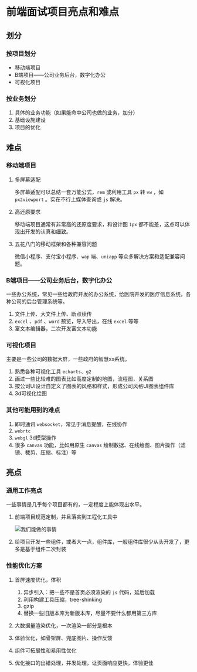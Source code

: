 # 前端面试项目亮点和难点

## 划分

### 按项目划分

- 移动端项目
- B端项目——公司业务后台，数字化办公
- 可视化项目

### 按业务划分

1. 具体的业务功能（如果能命中公司也做的业务，加分）
2. 基础设施建设
3. 项目的优化

## 难点

### 移动端项目

1. 多屏幕适配
   
   多屏幕适配可以总结一套万能公式，`rem` 或利用工具 `px` 转 `vw` ，如 `px2viewport` 。实在不行上媒体查询或 `js` 解决。

2. 高还原要求
   
   移动端项目通常有非常高的还原度要求，和设计图 `1px` 都不能差，这点可以体现出开发的认真和细致。

3. 五花八门的移动框架和各种兼容问题
   
   微信小程序、支付宝小程序、`wap` 端、`uniapp` 等众多解决方案和适配兼容问题。

### B端项目——公司业务后台，数字化办公

一些办公系统，常见一些给政府开发的办公系统，给医院开发的医疗信息系统，各种公司的后台管理系统等。
1. 文件上传、大文件上传、断点续传
2. `excel` 、`pdf` 、`word` 预览，导入导出，在线 `excel` 等等
3. 富文本编辑器，二次开发富文本功能

### 可视化项目

主要是一些公司的数据大屏，一些政府的智慧xx系统。
1. 熟悉各种可视化工具 `echarts`、`g2`
2. 画过一些比较难的图表比如高度定制的地图，流程图，关系图
3. 按公司UI设计自定义了图表的风格和样式，形成公司风格UI图表组件库
4. 3d可视化绘图

### 其他可能用到的难点

1. 即时通讯 `websocket`，常见于消息提醒，在线协作
2. `webrtc`
3. `webgl` 3d模型操作
4. 很多 `canvas` 功能，比如用原生 `canvas` 绘制数据、在线绘图、图片操作（滤镜、裁剪、压缩、标注）等

## 亮点

### 通用工作亮点

一些事情是几乎每个项目都有的，一定程度上能体现出水平。
1. 前端项目规范定制，并且落实到工程化工具中
   
   ![我们能做的事情](https://pic1.imgdb.cn/item/67c97714066befcec6df1afe.png)

2. 给项目开发一些组件，或者大一点，组件库，一般组件库很少从头开发了，更多是基于组件二次封装

### 性能优化方案

1. 首屏速度优化，体积
   
   1. 异步引入：把一些不是首页必须渲染的 `js` 代码，延后加载
   2. 利用构建工具压缩，tree-shinking
   3. gzip
   4. 替换一些旧版本库为新版本库，尽量不要什么都用第三方库
   
2. 大数据量渲染优化，一次渲染一部分是根本
   
3. 体验优化，如骨架屏、兜底图片、操作反馈
   
4. 组件可拓展性和易用性优化
   
5. 优化接口的出错处理，并发处理，让页面响应更快，体验更佳